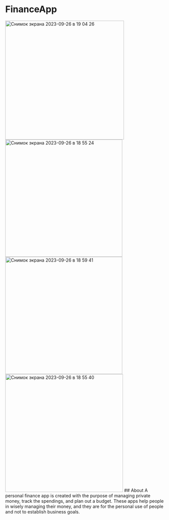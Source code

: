 # FinanceApp
<img width="376" alt="Снимок экрана 2023-09-26 в 19 04 26" src="https://github.com/IlyaGoryaev/FinanceApp/assets/129415721/9091633a-5260-4fc3-9a3f-835cc24ec93c">
<img width="371" alt="Снимок экрана 2023-09-26 в 18 55 24" src="https://github.com/IlyaGoryaev/FinanceApp/assets/129415721/a6dcc014-7298-448c-81e1-3c4ced552e9b">
<img width="371" alt="Снимок экрана 2023-09-26 в 18 59 41" src="https://github.com/IlyaGoryaev/FinanceApp/assets/129415721/cf332e46-ba99-4dd4-8ae3-d18b357e48bd">
<img width="373" alt="Снимок экрана 2023-09-26 в 18 55 40" src="https://github.com/IlyaGoryaev/FinanceApp/assets/129415721/bdda7ec9-c68f-4b0f-acea-9ddbcb5362a4">
## About
A personal finance app is created with the purpose of managing private money, track the spendings, and plan out a budget. These apps help people in wisely managing their money, and they are for the personal use of people and not to establish business goals.
